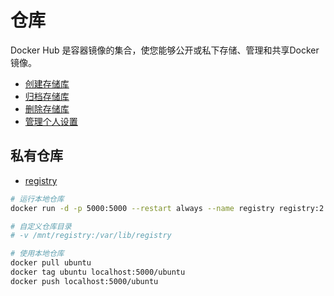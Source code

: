 # 仓库

Docker Hub 是容器镜像的集合，使您能够公开或私下存储、管理和共享Docker镜像。

- [创建存储库](https://docs.docker.com/docker-hub/repos/create/)
- [归档存储库](https://docs.docker.com/docker-hub/repos/archive/)
- [删除存储库](https://docs.docker.com/docker-hub/repos/delete/)
- [管理个人设置](https://docs.docker.com/docker-hub/repos/settings/)

## 私有仓库

- [registry](https://hub.docker.com/_/registry)

```sh
# 运行本地仓库
docker run -d -p 5000:5000 --restart always --name registry registry:2

# 自定义仓库目录
# -v /mnt/registry:/var/lib/registry

# 使用本地仓库
docker pull ubuntu
docker tag ubuntu localhost:5000/ubuntu
docker push localhost:5000/ubuntu
```
